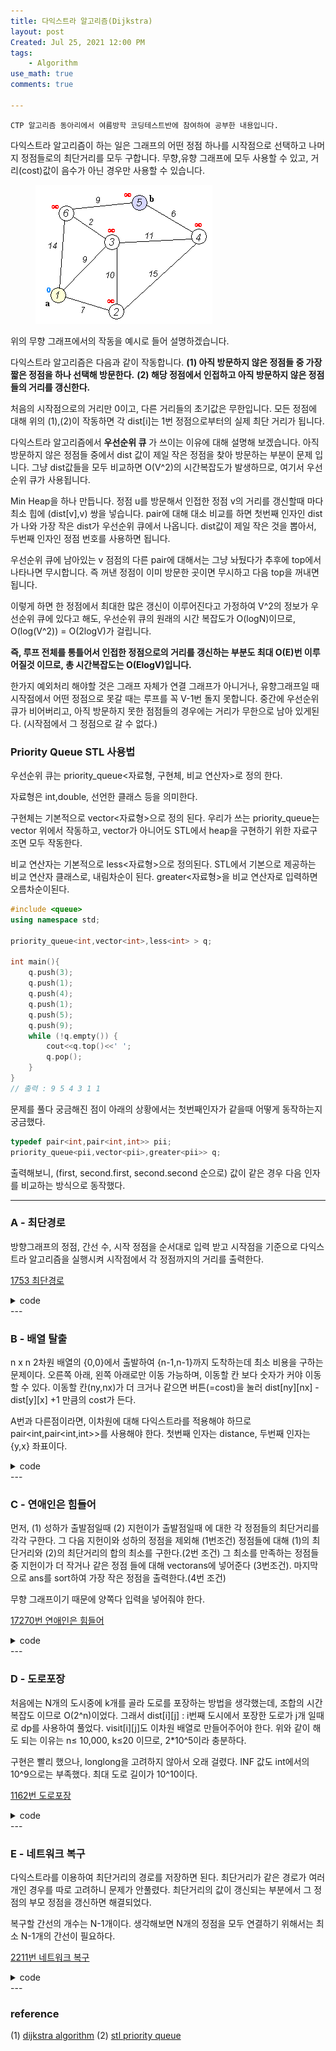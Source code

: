 ```yaml
---
title: 다익스트라 알고리즘(Dijkstra)
layout: post
Created: Jul 25, 2021 12:00 PM
tags:
    - Algorithm
use_math: true
comments: true

---
```

```
CTP 알고리즘 동아리에서 여름방학 코딩테스트반에 참여하여 공부한 내용입니다.
```

다익스트라 알고리즘이 하는 일은 그래프의 어떤 정점 하나를 시작점으로 선택하고 나머지 정점들로의 최단거리를 모두 구합니다. 무향,유향 그래프에 모두 사용할 수 있고, 거리(cost)값이 음수가 아닌 경우만 사용할 수 있습니다.

<div class="center">
  <figure>
    <a href="/images/2021/graph_plus/gr.gif"><img src="/images/2021/graph_plus/gr.gif"></a>
  </figure>
</div>


위의 무향 그래프에서의 작동을 예시로 들어 설명하겠습니다.

다익스트라 알고리즘은 다음과 같이 작동합니다.
**(1) 아직 방문하지 않은 정점들 중 가장 짧은 정점을 하나 선택해 방문한다.**
**(2) 해당 정점에서 인접하고 아직 방문하지 않은 정점들의 거리를 갱신한다.**

처음의 시작점으로의 거리만 0이고, 다른 거리들의 초기값은 무한입니다. 모든 정점에 대해 위의 (1),(2)이 작동하면 각 dist[i]는 1번 정점으로부터의 실제 최단 거리가 됩니다.

다익스트라 알고리즘에서 **우선순위 큐** 가 쓰이는 이유에 대해 설명해 보겠습니다. 아직 방문하지 않은 정점들 중에서 dist 값이 제일 작은 정점을 찾아 방문하는 부분이 문제 입니다. 그냥 dist값들을 모두 비교하면 O(V^2)의 시간복잡도가 발생하므로, 여기서 우선순위 큐가 사용됩니다.

Min Heap을 하나 만듭니다. 정점 u를 방문해서 인접한 정점 v의 거리를 갱신할때 마다 최소 힙에 (dist[v],v) 쌍을 넣습니다. pair에 대해 대소 비교를 하면 첫번째 인자인 dist가 나와 가장 작은 dist가 우선순위 큐에서 나옵니다. dist값이 제일 작은 것을 뽑아서, 두번째 인자인 정점 번호를 사용하면 됩니다.

우선순위 큐에 남아있는 v 점점의 다른 pair에 대해서는 그냥 놔뒀다가 추후에 top에서 나타나면 무시합니다. 즉 꺼낸 정점이 이미 방문한 곳이면 무시하고  다음 top을 꺼내면 됩니다.

이렇게 하면 한 정점에서 최대한 많은 갱신이 이루어진다고 가정하여 V^2의 정보가 우선순위 큐에 있다고 해도, 우선순위 큐의 원래의 시간 복잡도가 O(logN)이므로, O(log(V^2)) = O(2logV)가 걸립니다.

**즉, 루프 전체를 통틀어서 인접한 정점으로의 거리를 갱신하는 부분도 최대 O(E)번 이루어질것 이므로, 총 시간복잡도는 O(ElogV)입니다.**

한가지 예외처리 해야할 것은 그래프 자체가 연결 그래프가 아니거나, 유향그래프일 때 시작점에서 어떤 정점으로 못갈 때는 루프를 꼭 V-1번 돌지 못합니다. 중간에 우선순위 큐가 비어버리고, 아직 방문하지 못한 점점들의 경우에는 거리가 무한으로 남아 있게된다. (시작점에서 그 정점으로 갈 수 없다.)

### Priority Queue STL 사용법

우선순위 큐는 priority_queue<자료형, 구현체, 비교 연산자>로 정의 한다.

자료형은 int,double, 선언한 클래스 등을 의미한다.

구현체는 기본적으로 vector<자료형>으로 정의 된다. 우리가 쓰는 priority_queue는 vector 위에서 작동하고, vector가 아니어도 STL에서 heap을 구현하기 위한 자료구조면 모두 작동한다.

비교 연산자는 기본적으로 less<자료형>으로 정의된다. STL에서 기본으로 제공하는 비교 연산자 클래스로, 내림차순이 된다. greater<자료형>을 비교 연산자로 입력하면 오름차순이된다.
```cpp
#include <queue>
using namespace std;

priority_queue<int,vector<int>,less<int> > q;

int main(){
    q.push(3);
    q.push(1);
    q.push(4);
    q.push(1);
    q.push(5);
    q.push(9);
    while (!q.empty()) {
        cout<<q.top()<<' ';
        q.pop();
    }
}
// 출력 : 9 5 4 3 1 1
```

문제를 풀다 궁금해진 점이 아래의 상황에서는 첫번째인자가  같을때 어떻게 동작하는지 궁금했다.

```cpp
typedef pair<int,pair<int,int>> pii;
priority_queue<pii,vector<pii>,greater<pii>> q;
```

출력해보니, (first, second.first, second.second 순으로) 값이 같은 경우 다음 인자를 비교하는 방식으로 동작했다.

---

### A - 최단경로

방향그래프의 정점, 간선 수, 시작 정점을 순서대로 입력 받고 시작점을 기준으로 다익스트라 알고리즘을 실행시켜 시작점에서 각 정점까지의 거리를 출력한다.

[1753 최단경로](https://www.acmicpc.net/problem/1753)

<details>
<summary>code</summary>
<div markdown="1">  

```cpp
#include <iostream>
#include <cstring>
#include <string>
#include <algorithm>
#include <vector>
#include<queue>
#define endl '\n'
#define INF 1e9
#define LINF 2e15

using namespace std;
typedef long long ll;
typedef pair<int,int> P;

int dist[20001];
bool visit[20001];
vector<vector<P>> v;
priority_queue<P,vector<P>,greater<P>> q;
int a,e,k;

int main(){
    ios::sync_with_stdio(false);
    cin.tie(NULL);
    cin>>a>>e>>k;
    v.resize(a+1);
    for(int i=0;i<e; i++){
        int p1,p2,p3;
        cin>>p1>>p2>>p3;
        v[p1].push_back({p2,p3});
    }
    fill(dist+1,dist+1+a,INF); // 정점 V가 1부터 시작하므로 dist+1
    dist[k]=0;
    q.push({0,k}); // 시작점
    while(!q.empty()){
        int cur;
        do{
            cur = q.top().second; // PQ의 첫번째 인자는 거리, 두번째 인자는 정점
            q.pop();
        }while(!q.empty()&&visit[cur]);
        if(visit[cur]) // 방문했다면 break;
            break;
        visit[cur] = true;
        for(auto i : v[cur]){
            if(dist[i.first]>dist[cur]+i.second){
                dist[i.first] = dist[cur]+i.second;
                q.push({dist[i.first],i.first});
            }
        }
    }
    for(int i=1;i<=a;i++){
        if(dist[i]==INF)
            cout<<"INF"<<endl;
        else{
            cout << dist[i] << endl;
        }
    }
    return 0;

}
```

</div>
</details>
---

### B - 배열 탈출

n x n 2차원 배열의 {0,0}에서 출발하여 {n-1,n-1}까지 도착하는데 최소 비용을 구하는 문제이다. 오른쪽 아래, 왼쪽 아래로만 이동 가능하며, 이동할 칸 보다 숫자가 커야 이동할 수 있다. 이동할 칸(ny,nx)가 더 크거나 같으면 버튼(=cost)을 눌러 dist[ny][nx] - dist[y][x]  +1 만큼의 cost가 든다.  

A번과 다른점이라면, 이차원에 대해 다익스트라를 적용해야 하므로 pair<int,pair<int,int>>를 사용해야 한다. 첫번째 인자는 distance, 두번째 인자는 {y,x} 좌표이다.

<details>
<summary>code</summary>
<div markdown="1">  


```cpp
#include <iostream>
#include <cstring>
#include <string>
#include <algorithm>
#include <vector>
#include<queue>
#define endl '\n'
#define INF 1e9
#define LINF 2e15

using namespace std;
typedef long long ll;
typedef pair<int,int> pi;
typedef pair<int,pair<int,int>>pii;

int n;
int dist[3000][3000];
int mp[3000][3000];
bool visit[3000][3000];
int dx[]={0,1}; // 오른쪽/왼쪽 아래로만 이동함.
int dy[]={1,0};
vector<vector<pii>> v;
priority_queue<pii,vector<pii>,greater<pii>> q;

int main(){
    ios::sync_with_stdio(false);
    cin.tie(NULL);
    cin>>n;
    for(int i=0;i<n;i++)
        for(int j=0;j<n;j++){
            cin>>mp[i][j];
            dist[i][j] = INF;
        }
    dist[0][0] = 0;
    q.push({0,{0,0}});
    while(!q.empty()){
        int y,x;
        do{
            y = q.top().second.first;
            x = q.top().second.second;
            q.pop();
        }while(!q.empty()&&visit[y][x]);
        if(visit[y][x])
            break;
        visit[y][x] = true;
        for(int i=0;i<2;i++){
            int ny,nx,ndist=0;
            ny = y +dy[i];
            nx = x + dx[i];
            if(ny<0 || nx<0 || ny>=n || nx>=n) continue;
            if(mp[ny][nx]>=mp[y][x]) ndist = mp[ny][nx]-mp[y][x]+1;
            if(dist[ny][nx] > dist[y][x]+ndist){
                dist[ny][nx] = dist[y][x] + ndist;
                q.push({dist[ny][nx],{ny,nx}});
            }
        }
    }
    cout<<dist[n-1][n-1]<<'\n';
    return 0;
}
```

</div>
</details>
---

### C - 연애인은 힘들어

먼저, (1) 성하가 출발점일때 (2) 지헌이가 출발점일때 에 대한 각 정점들의 최단거리를 각각 구한다. 그 다음 지헌이와 성하의 정점을 제외해 (1번조건) 정점들에 대해 (1)의 최단거리와 (2)의 최단거리의 합의 최소를 구한다.(2번 조건) 그 최소를 만족하는 정점들 중 지헌이가 더 작거나 같은 정점 들에 대해 vector<int>ans에 넣어준다 (3번조건). 마지막으로 ans를 sort하여 가장 작은 정점을 출력한다.(4번 조건)

무향 그래프이기 때문에 양쪽다 입력을 넣어줘야 한다.

[17270번 연애인은 힘들어](https://www.acmicpc.net/problem/17270)

<details>
<summary>code</summary>
<div markdown="1">  


```cpp
#include <iostream>
#include <cstring>
#include <string>
#include <algorithm>
#include <vector>
#include<queue>
#define endl '\n'
#define INF 1e9
#define LINF 2e15

using namespace std;
typedef long long ll;
typedef pair<int,int> pi;

int dist[101]; // J 지헌 기준
int dist1[101]; // S 성하 기준
bool visit[101];
vector<vector<pi>> v;
priority_queue<pi,vector<pi>,greater<pi>> q;
int V,M,J,S;

int main(){
    ios::sync_with_stdio(false);
    cin.tie(NULL);
    cin>>V>>M;
    v.resize(V+1);
    for(int i=0,p1,p2,p3;i<M;i++){
        cin>>p1>>p2>>p3;
        v[p1].push_back({p2,p3});
        v[p2].push_back({p1,p3});
    }
    cin>>J>>S;
    fill(dist+1,dist+1+V,INF);
    fill(dist1+1,dist1+1+V,INF);
    dist[J]=0;
    q.push({0,J});
    while(!q.empty()){
        int cur;
        do{
            cur = q.top().second;
            q.pop();
        }while(!q.empty()&&visit[cur]);
        if(visit[cur])
            break;
        visit[cur]=true;
        for(auto&i:v[cur]){
            if(dist[i.first]>dist[cur]+i.second){
                dist[i.first] = dist[cur]+i.second;
                q.push({dist[i.first],i.first});
            }
        }
    }
    memset(visit,false,sizeof(visit));
    dist1[S]=0;
    q.push({0,S});
    while(!q.empty()) {
        int cur;
        do {
            cur = q.top().second;
            q.pop();
        } while (!q.empty() && visit[cur]);
        if (visit[cur])
            break;
        visit[cur] = true;
        for (auto &i:v[cur]) {
            if (dist1[i.first] > dist1[cur] + i.second) {
                dist1[i.first] = dist1[cur] + i.second;
                q.push({dist1[i.first], i.first});
            }
        }
    }
    int distMin = INF;
    for(int i=1;i<=V;i++){
        if(i ==J || i==S) continue;
        distMin = min(distMin,dist[i]+dist1[i]);
    }
    vector<int>ans;
    int JMIN = INF;

    for(int i=1;i<=V;i++){
        if(i ==J || i==S) continue;
        if(distMin==dist[i]+dist1[i] && dist[i]<=dist1[i]) {
            JMIN = min(JMIN,dist[i]);
        }
    }
    for(int i=1;i<=V;i++){
        if(i ==J || i==S) continue;
        if(distMin==dist[i]+dist1[i] && dist[i]<=dist1[i] && dist[i]==JMIN) {
            ans.push_back(i);
        }
    }
    sort(ans.begin(),ans.end());
    if(ans.empty())
        cout<<-1<<endl;
    else
        cout<<ans.front()<<endl;
    return 0;
}
```

</div>
</details>
---

### D - 도로포장

처음에는 N개의 도시중에 k개를 골라  도로를 포장하는 방법을 생각했는데, 조합의 시간복잡도 이므로 O(2^n)이었다. 그래서 dist[i][j] : i번째 도시에서 포장한 도로가 j개 일때로 dp를 사용하여 풀었다. visit[i][j]도  이차원 배열로 만들어주어야 한다. 위와 같이 해도 되는 이유는 n≤ 10,000, k≤20 이므로, 2*10^5이라 충분하다.

구현은 빨리 했으나,  longlong을 고려하지 않아서 오래 걸렸다. INF 값도 int에서의 10^9으로는 부족했다. 최대 도로 길이가 10^10이다.

[1162번 도로포장](https://www.acmicpc.net/problem/1162)

<details>
<summary>code</summary>
<div markdown="1">  


```cpp
#include <iostream>
#include <cstring>
#include <string>
#include <algorithm>
#include <vector>
#include<queue>
#define endl '\n'
#define INF 1e9
#define LINF 2e15

using namespace std;
typedef long long ll;
typedef pair<int,int> pi;
typedef pair<ll,ll> pl;
typedef pair<ll,pair<ll,ll>> pll;

vector<vector<pll>> v;
priority_queue<pll,vector<pll>,greater<pll>> q;
ll dist[10001][21];
bool visit[10001][21];
int n,m,k;

int main(){
    ios::sync_with_stdio(false);
    cin.tie(NULL);
    cin>>n>>m>>k;

    v.resize(n+1);
    for(int i=0,p1,p2,p3;i<m;i++){
        cin>>p1>>p2>>p3;
        v[p1].push_back({p3,{p2,0}});
        v[p2].push_back({p3,{p1,0}});
    }
    for(int i=1;i<=n;i++)
        for(int j=0;j<=k;j++){
            if(i==1)
                dist[i][j]=0;
            else
                dist[i][j]=LINF;
        }
    q.push({dist[1][0],{1,0}});

    while(!q.empty()) {
        int cur;
        int curk;
        do {
            cur = q.top().second.first;
            curk = q.top().second.second;
            q.pop();
        } while (!q.empty()&&visit[cur][curk]);
        if(visit[cur][curk])
            break;
        visit[cur][curk]=true;
        for (auto&j:v[cur]) {
            int nextk = curk + 1; // 다음 k번째 포장 도로.
            if (dist[j.second.first][curk] > dist[cur][curk] + j.first) {   // 포장하지 않은 경우
                dist[j.second.first][curk] = dist[cur][curk] + j.first;
                q.push({dist[j.second.first][curk], {j.second.first, curk}});
            }
            if (nextk <= k && dist[j.second.first][nextk] > dist[cur][curk]) { // 포장할 경우
                dist[j.second.first][nextk] = dist[cur][curk];
                q.push({dist[j.second.first][nextk], {j.second.first, nextk}});
            }
        }

    }
    ll ans = LINF;
    for(int i=0;i<=k;i++)
        if(ans>dist[n][i])
            ans = dist[n][i];
    cout<<ans;
    return 0;
}
```

</div>
</details>
---

### E - 네트워크 복구

다익스트라를 이용하여 최단거리의 경로를 저장하면 된다. 최단거리가 같은 경로가 여러 개인 경우를 따로 고려하니 문제가 안풀렸다. 최단거리의 값이 갱신되는 부분에서 그 정점의 부모 정점을 갱신하면 해결되었다.

복구할 간선의 개수는 N-1개이다. 생각해보면 N개의 정점을 모두 연결하기 위해서는 최소 N-1개의 간선이 필요하다.

[2211번 네트워크 복구](https://yabmoons.tistory.com/444)

<details>
<summary>code</summary>
<div markdown="1">  

```cpp
#include <iostream>
#include <cstring>
#include <string>
#include <algorithm>
#include <vector>
#include<queue>
#define endl '\n'
#define INF 1e9
#define LINF 2e15

using namespace std;
typedef long long ll;
typedef pair<int,int> pi;
typedef pair<int,pair<int,int>> pii;
vector<vector<pi>> v;
priority_queue<pi,vector<pi>,greater<pi>> q;

int n,m;
bool visit[1001];
int dist[1001];

int main(){
    ios::sync_with_stdio(false);
    cin.tie(NULL);
    cin>>n>>m;
    v.resize(n+1);
    for(int i=0,a,b,c;i<m;i++){
        cin>>a>>b>>c;
        v[a].push_back({b,c});
        v[b].push_back({a,c});
    }
    fill(dist+1,dist+1+n,INF);
    dist[1]=0;
    q.push({dist[1],1});
    int parent[1001];
    while(!q.empty()){
        int cur;
        do{
            cur = q.top().second;
            q.pop();
        }while(!q.empty()&&visit[cur]);
        if(visit[cur])
            break;
        visit[cur]=true;
        for(auto&i : v[cur]){
            if(dist[i.first]>dist[cur]+i.second){
                dist[i.first] = dist[cur] + i.second;
                parent[i.first]=cur;
                q.push({dist[i.first],i.first});
            }
        }
    }
    cout<<n-1<<endl;
    for(int i=2;i<=n;i++)
        cout<<parent[i]<<' '<<i<<endl;

    return 0;
}
```

</div>
</details>
---


### reference
(1) [dijkstra algorithm](https://blog.naver.com/kks227/220796029558)
(2) [stl priority queue](https://koosaga.com/9)
